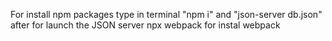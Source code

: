 For install npm packages type in terminal "npm i" and "json-server db.json" after for launch the JSON server npx webpack for instal webpack